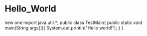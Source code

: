 # Hello_World
new one
import java.util.*;
public class TestMain{
  public static void main(String args[]){
    System.out.println("Hello world!");
    }
 }
